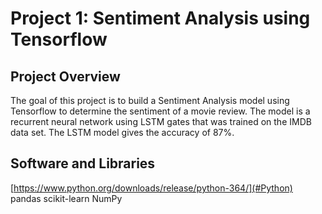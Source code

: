 # Project 1: Sentiment Analysis using Tensorflow

## Project Overview
The goal of this project is to build a Sentiment Analysis model using Tensorflow to determine the sentiment of a movie review. The model is a recurrent neural network using LSTM gates that was trained on the IMDB data set. The LSTM model gives the accuracy of 87%.

## Software and Libraries
[https://www.python.org/downloads/release/python-364/](#Python)
pandas
scikit-learn
NumPy
